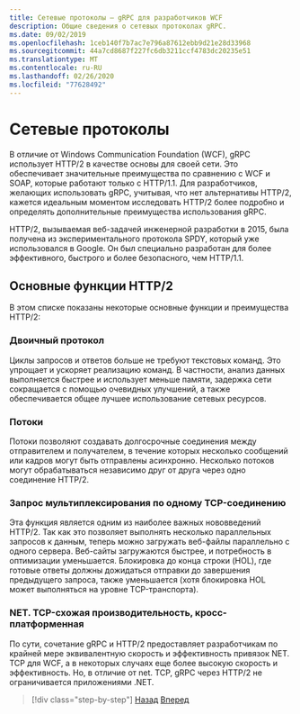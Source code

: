 ```yaml
---
title: Сетевые протоколы — gRPC для разработчиков WCF
description: Общие сведения о сетевых протоколах gRPC.
ms.date: 09/02/2019
ms.openlocfilehash: 1ceb140f7b7ac7e796a87612ebb9d21e28d33968
ms.sourcegitcommit: 44a7cd8687f227fc6db3211ccf4783dc20235e51
ms.translationtype: MT
ms.contentlocale: ru-RU
ms.lasthandoff: 02/26/2020
ms.locfileid: "77628492"
---
```

# <a name="network-protocols"></a>Сетевые протоколы

В отличие от Windows Communication Foundation (WCF), gRPC использует HTTP/2 в качестве основы для своей сети. Это обеспечивает значительные преимущества по сравнению с WCF и SOAP, которые работают только с HTTP/1.1. Для разработчиков, желающих использовать gRPC, учитывая, что нет альтернативы HTTP/2, кажется идеальным моментом исследовать HTTP/2 более подробно и определять дополнительные преимущества использования gRPC.

HTTP/2, вызываемая веб-задачей инженерной разработки в 2015, была получена из экспериментального протокола SPDY, который уже использовался в Google. Он был специально разработан для более эффективного, быстрого и более безопасного, чем HTTP/1.1.

## <a name="key-features-of-http2"></a>Основные функции HTTP/2

В этом списке показаны некоторые основные функции и преимущества HTTP/2:

### <a name="binary-protocol"></a>Двоичный протокол

Циклы запросов и ответов больше не требуют текстовых команд. Это упрощает и ускоряет реализацию команд. В частности, анализ данных выполняется быстрее и использует меньше памяти, задержка сети сокращается с помощью очевидных улучшений, а также обеспечивается общее лучшее использование сетевых ресурсов.

### <a name="streams"></a>Потоки

Потоки позволяют создавать долгосрочные соединения между отправителем и получателем, в течение которых несколько сообщений или кадров могут быть отправлены асинхронно. Несколько потоков могут обрабатываться независимо друг от друга через одно соединение HTTP/2.

### <a name="request-multiplexing-over-a-single-tcp-connection"></a>Запрос мультиплексирования по одному TCP-соединению

Эта функция является одним из наиболее важных нововведений HTTP/2. Так как это позволяет выполнять несколько параллельных запросов к данным, теперь можно загружать веб-файлы параллельно с одного сервера. Веб-сайты загружаются быстрее, и потребность в оптимизации уменьшается. Блокировка до конца строки (HOL), где готовые ответы должны дожидаться отправки до завершения предыдущего запроса, также уменьшается (хотя блокировка HOL может выполняться на уровне TCP-транспорта).

### <a name="nettcp-like-performance-cross-platform"></a>NET. TCP-схожая производительность, кросс-платформенная

По сути, сочетание gRPC и HTTP/2 предоставляет разработчикам по крайней мере эквивалентную скорость и эффективность привязок NET. TCP для WCF, а в некоторых случаях еще более высокую скорость и эффективность. Но, в отличие от net. TCP, gRPC через HTTP/2 не ограничивается приложениями .NET.

>[!div class="step-by-step"]
>[Назад](interface-definition-language.md)
>[Вперед](why-grpc.md)
